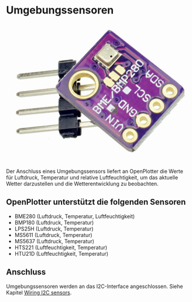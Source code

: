 # Umgebungssensoren

![](../en/BME280.jpg)

Der Anschluss eines Umgebungssensors liefert an OpenPlotter die Werte für Luftdruck, Temperatur und relative Luftfeuchtigkeit, um das aktuelle Wetter darzustellen und die Wetterentwicklung zu beobachten.

## OpenPlotter unterstützt die folgenden Sensoren

* BME280 (Luftdruck, Temperatur, Luftfeuchtigkeit)
* BMP180 (Luftdruck, Temperatur)
* LPS25H (Luftdruck, Temperatur)
* MS5611 (Luftdruck, Temperatur)
* MS5637 (Luftdruck, Temperatur)
* HTS221 (Luftfeuchtigkeit, Temperatur)
* HTU21D (Luftfeuchtigkeit, Temperatur)

## Anschluss

Umgebungssensoren werden an das I2C-Interface angeschlossen. Siehe Kapitel [Wiring I2C sensors](/wiring-i2c-sensors.md).
